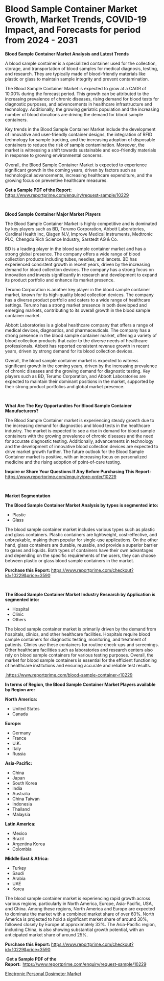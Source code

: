 <p><h1>Blood Sample Container Market Growth, Market Trends, COVID-19 Impact, and Forecasts for period from 2024 - 2031</h1></p><p><strong>Blood Sample Container Market Analysis and Latest Trends</strong></p>
<p><p>A blood sample container is a specialized container used for the collection, storage, and transportation of blood samples for medical diagnosis, testing, and research. They are typically made of blood-friendly materials like plastic or glass to maintain sample integrity and prevent contamination.</p><p>The Blood Sample Container Market is expected to grow at a CAGR of 10.00% during the forecast period. This growth can be attributed to the increasing prevalence of chronic diseases, rising demand for blood tests for diagnostic purposes, and advancements in healthcare infrastructure and technology. Additionally, the growing geriatric population and the increasing number of blood donations are driving the demand for blood sample containers.</p><p>Key trends in the Blood Sample Container Market include the development of innovative and user-friendly container designs, the integration of RFID technology for sample tracking, and the increasing adoption of disposable containers to reduce the risk of sample contamination. Moreover, the market is witnessing a shift towards sustainable and eco-friendly materials in response to growing environmental concerns.</p><p>Overall, the Blood Sample Container Market is expected to experience significant growth in the coming years, driven by factors such as technological advancements, increasing healthcare expenditure, and the growing focus on preventive healthcare measures.</p></p>
<p><strong>Get a Sample PDF of the Report:&nbsp;</strong> <a href="https://www.reportprime.com/enquiry/request-sample/10229">https://www.reportprime.com/enquiry/request-sample/10229</a></p>
<p>&nbsp;</p>
<p><strong>Blood Sample Container Major Market Players</strong></p>
<p><p>The Blood Sample Container Market is highly competitive and is dominated by key players such as BD, Terumo Corporation, Abbott Laboratories, Cardinal Health Inc, Qiagen N.V, Improve Medical Instruments, Medtronic PLC, Chengdu Rich Science Industry, Sarstedt AG & Co.</p><p>BD is a leading player in the blood sample container market and has a strong global presence. The company offers a wide range of blood collection products including tubes, needles, and lancets. BD has experienced consistent growth in recent years, driven by the increasing demand for blood collection devices. The company has a strong focus on innovation and invests significantly in research and development to expand its product portfolio and enhance its market presence.</p><p>Terumo Corporation is another key player in the blood sample container market, known for its high-quality blood collection devices. The company has a diverse product portfolio and caters to a wide range of healthcare settings. Terumo has a strong market presence in both developed and emerging markets, contributing to its overall growth in the blood sample container market.</p><p>Abbott Laboratories is a global healthcare company that offers a range of medical devices, diagnostics, and pharmaceuticals. The company has a strong presence in the blood sample container market, offering a variety of blood collection products that cater to the diverse needs of healthcare professionals. Abbott has reported consistent revenue growth in recent years, driven by strong demand for its blood collection devices.</p><p>Overall, the blood sample container market is expected to witness significant growth in the coming years, driven by the increasing prevalence of chronic diseases and the growing demand for diagnostic testing. Key players such as BD, Terumo Corporation, and Abbott Laboratories are expected to maintain their dominant positions in the market, supported by their strong product portfolios and global market presence.</p></p>
<p>&nbsp;</p>
<p><strong>What Are The Key Opportunities For Blood Sample Container Manufacturers?</strong></p>
<p><p>The Blood Sample Container market is experiencing steady growth due to the increasing demand for diagnostics and blood tests in the healthcare industry. The market is expected to see a rise in demand for blood sample containers with the growing prevalence of chronic diseases and the need for accurate diagnostic testing. Additionally, advancements in technology and the development of innovative blood collection devices are expected to drive market growth further. The future outlook for the Blood Sample Container market is positive, with an increasing focus on personalized medicine and the rising adoption of point-of-care testing.</p></p>
<p><strong>Inquire or Share Your Questions If Any Before Purchasing This Report:</strong> <a href="https://www.reportprime.com/enquiry/pre-order/10229">https://www.reportprime.com/enquiry/pre-order/10229</a></p>
<p>&nbsp;</p>
<p><strong>Market Segmentation</strong></p>
<p><strong>The Blood Sample Container Market Analysis by types is segmented into:</strong></p>
<p><ul><li>Plastic</li><li>Glass</li></ul></p>
<p><p>The blood sample container market includes various types such as plastic and glass containers. Plastic containers are lightweight, cost-effective, and unbreakable, making them popular for single-use applications. On the other hand, glass containers are durable, reusable, and provide a superior barrier to gases and liquids. Both types of containers have their own advantages and depending on the specific requirements of the users, they can choose between plastic or glass blood sample containers in the market.</p></p>
<p><strong>Purchase this Report:&nbsp;</strong><a href="https://www.reportprime.com/checkout?id=10229&price=3590">https://www.reportprime.com/checkout?id=10229&price=3590</a></p>
<p>&nbsp;</p>
<p><strong>The Blood Sample Container Market Industry Research by Application is segmented into:</strong></p>
<p><ul><li>Hospital</li><li>Clinic</li><li>Others</li></ul></p>
<p><p>The blood sample container market is primarily driven by the demand from hospitals, clinics, and other healthcare facilities. Hospitals require blood sample containers for diagnostic testing, monitoring, and treatment of patients. Clinics use these containers for routine check-ups and screenings. Other healthcare facilities such as laboratories and research centers also rely on blood sample containers for various testing purposes. Overall, the market for blood sample containers is essential for the efficient functioning of healthcare institutions and ensuring accurate and reliable test results.</p></p>
<p><a href="https://www.reportprime.com/blood-sample-container-r10229">&nbsp;https://www.reportprime.com/blood-sample-container-r10229</a></p>
<p><strong>In terms of Region, the Blood Sample Container Market Players available by Region are:</strong></p>
<p>
    <p> <strong> North America: </strong>
        <ul>
            <li>United States</li>
            <li>Canada</li>
        </ul>
        </p> 
    <p> <strong> Europe: </strong>
        <ul>
            <li>Germany</li>
            <li>France</li>
            <li>U.K.</li>
            <li>Italy</li>
            <li>Russia</li>
        </ul>
        </p> 
    <p> <strong> Asia-Pacific: </strong>
        <ul>
            <li>China</li>
            <li>Japan</li>
            <li>South Korea</li>
            <li>India</li>
            <li>Australia</li>
            <li>China Taiwan</li>
            <li>Indonesia</li>
            <li>Thailand</li>
            <li>Malaysia</li>
        </ul>
        </p> 
    <p> <strong> Latin America: </strong>
        <ul>
            <li>Mexico</li>
            <li>Brazil</li>
            <li>Argentina Korea</li>
            <li>Colombia</li>
        </ul>
        </p> 
    <p> <strong> Middle East & Africa: </strong>
        <ul>
            <li>Turkey</li>
            <li>Saudi</li>
            <li>Arabia</li>
            <li>UAE</li>
            <li>Korea</li>
        </ul>
    </p>
    </p>
<p><p>The blood sample container market is experiencing rapid growth across various regions, particularly in North America, Europe, Asia-Pacific, USA, and China. Among these regions, North America and Europe are expected to dominate the market with a combined market share of over 60%. North America is projected to hold a significant market share of around 30%, followed closely by Europe at approximately 32%. The Asia-Pacific region, including China, is also showing substantial growth potential, with an anticipated market share of around 25%.</p></p>
<p><strong>Purchase this Report: </strong><a href="https://www.reportprime.com/checkout?id=10229&price=3590">https://www.reportprime.com/checkout?id=10229&price=3590</a></p>
<p>&nbsp;<strong>Get a Sample PDF of the Report:&nbsp;&nbsp;</strong><a href="https://www.reportprime.com/enquiry/request-sample/10229">https://www.reportprime.com/enquiry/request-sample/10229</a></p>
<p><strong></strong></p>
<p><p><a href="https://three-jumbo-f6d.notion.site/Electronic-Personal-Dosimeter-Market-Size-CAGR-Trends-2024-2030-210a64a81d184c43a39a2d9e599e063e">Electronic Personal Dosimeter Market</a></p></p>